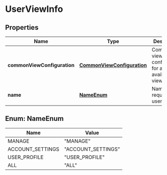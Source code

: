 
# UserViewInfo

## Properties
Name | Type | Description | Notes
------------ | ------------- | ------------- | -------------
**commonViewConfiguration** | [**CommonViewConfiguration**](CommonViewConfiguration.md) | Common view configuration for all the available views |  [optional]
**name** | [**NameEnum**](#NameEnum) | Name of the requested user view |  [optional]


<a name="NameEnum"></a>
## Enum: NameEnum
Name | Value
---- | -----
MANAGE | &quot;MANAGE&quot;
ACCOUNT_SETTINGS | &quot;ACCOUNT_SETTINGS&quot;
USER_PROFILE | &quot;USER_PROFILE&quot;
ALL | &quot;ALL&quot;



